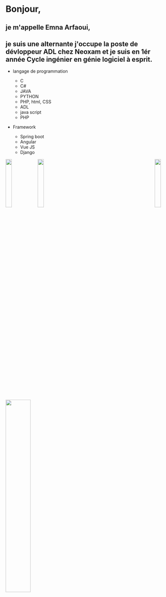 
# Bonjour,

## je m'appelle Emna Arfaoui, 
## je suis une alternante j'occupe la poste de dévloppeur ADL chez Neoxam et je suis en 1ér année Cycle ingénier en génie logiciel à esprit.

* langage de programmation 
  * C
  * C#
  * JAVA
  * PYTHON
  * PHP, html, CSS 
  * ADL  
  * java script 
  * PHP


* Framework  
   * Spring boot
   * Angular
   * Vue JS    
   * Django

<p align="right">
  <img align="right" width="20%" src="https://media.licdn.com/dms/image/D4D03AQFdPcUNb4DxgQ/profile-displayphoto-shrink_800_800/0/1673042444772?e=2147483647&v=beta&t=_QHs3behwymU0nYSuQSAR00emQn4m7NjqHDniGfjeS0"/>
</p> 


<p align="left">
  <img align="left" width="20%" src="https://www.logosvgpng.com/wp-content/uploads/2021/06/neoxam-logo-vector.png"/>
</p>   
  <p align="left">
  <img align="left" width="20%" src="https://upload.wikimedia.org/wikipedia/commons/f/ff/Logo_ESPRIT_Ariana.jpg" />
</p> 
<p align="centre">
  <img align="centre" width="40%" src="https://media.giphy.com/media/13HgwGsXF0aiGY/giphy.gif" />
</p> 
    
